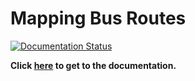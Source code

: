 # Mapping Bus Routes

[![Documentation Status](https://readthedocs.org/projects/mapping-bus-routes/badge/?version=master)](https://mapping-bus-routes.readthedocs.io/en/latest/?badge=master)

**Click [here](docs/index.md) to get to the documentation.**

